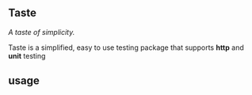 ## Taste

*A taste of simplicity.*

Taste is a simplified, easy to use testing package that supports **http** and **unit** testing

## usage


